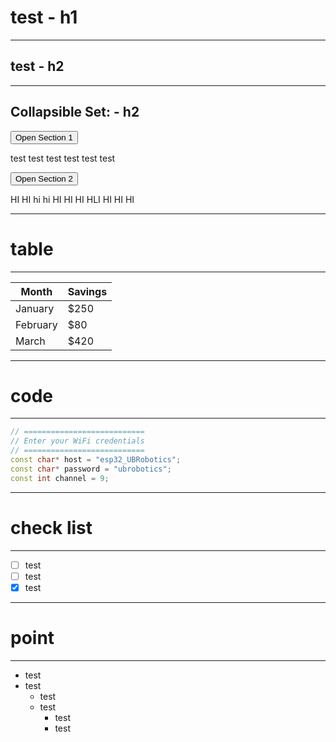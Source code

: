 # test - h1
---

## test - h2
---

## Collapsible Set: - h2
<div>
  <button class="collapsible">Open Section 1</button>
  <p class="collapsible_content"> test test test test test test </p>
</div>

<div>
  <button class="collapsible">Open Section 2</button>
  <div class="collapsible_content"><p>HI HI hi hi HI HI HI HLI HI HI HI </p></div>
</div>

---
# table
---

| Month    | Savings |
| -------- | ------- |
| January  | $250    |
| February | $80     |
| March    | $420    |

---
# code
---

```cpp
// ===========================
// Enter your WiFi credentials
// ===========================
const char* host = "esp32_UBRobotics";
const char* password = "ubrobotics";
const int channel = 9;
```
---
# check list
---

- [ ] test
- [ ] test
- [x] test

---
# point
---

* test
* test
  * test
  * test
    * test
    * test

